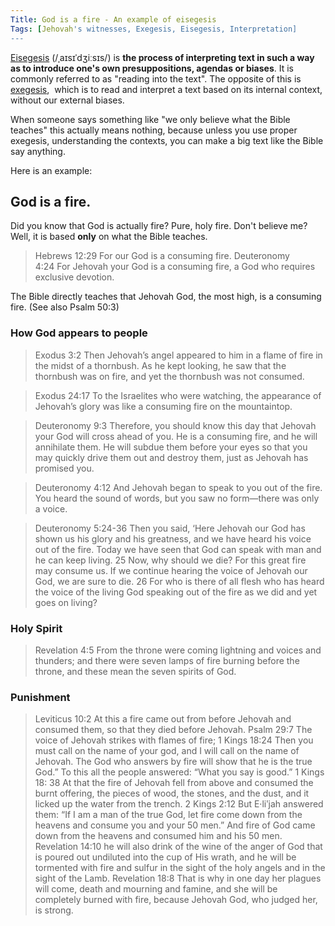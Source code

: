 ```yaml
---
Title: God is a fire - An example of eisegesis
Tags: [Jehovah's witnesses, Exegesis, Eisegesis, Interpretation]
---
```


[Eisegesis](https://en.m.wikipedia.org/wiki/Eisegesis) (/ˌaɪsɪˈdʒiːsɪs/) is **the process of interpreting text in such a way as to introduce one's own presuppositions, agendas or biases**. It is commonly referred to as "reading into the text". The opposite of this is [exegesis](https://en.m.wikipedia.org/wiki/Exegesis),  which is to read and interpret a text based on its internal context, without our external biases. 

When someone says something like "we only believe what the Bible teaches" this actually means nothing, because unless you use proper exegesis, understanding the contexts, you can make a big text like the Bible say anything. 

Here is an example:

God is a fire.
--------------

Did you know that God is actually fire? Pure, holy fire. Don't believe me? Well, it is based **only** on what the Bible teaches.

> Hebrews 12:29 For our God is a consuming fire. 
> Deuteronomy 4:24 For Jehovah your God is a consuming fire, a God who requires exclusive devotion.

The Bible directly teaches that Jehovah God, the most high, is a consuming fire. (See also Psalm 50:3) 

### How God appears to people 

> Exodus 3:2 Then Jehovah’s angel appeared to him in a flame of fire in the midst of a thornbush. As he kept looking, he saw that the thornbush was on fire, and yet the thornbush was not consumed. 

> Exodus 24:17 To the Israelites who were watching, the appearance of Jehovah’s glory was like a consuming fire on the mountaintop. 

> Deuteronomy 9:3 Therefore, you should know this day that Jehovah your God will cross ahead of you. He is a consuming fire, and he will annihilate them. He will subdue them before your eyes so that you may quickly drive them out and destroy them, just as Jehovah has promised you. 

> Deuteronomy 4:12 And Jehovah began to speak to you out of the fire. You heard the sound of words, but you saw no form—there was only a voice. 

> Deuteronomy 5:24-36 Then you said, ‘Here Jehovah our God has shown us his glory and his greatness, and we have heard his voice out of the fire. Today we have seen that God can speak with man and he can keep living. 25 Now, why should we die? For this great fire may consume us. If we continue hearing the voice of Jehovah our God, we are sure to die. 26 For who is there of all flesh who has heard the voice of the living God speaking out of the fire as we did and yet goes on living?   

### Holy Spirit 

> Revelation 4:5 From the throne were coming lightning and voices and thunders; and there were seven lamps of fire burning before the throne, and these mean the seven spirits of God. 

### Punishment 
 
> Leviticus 10:2 At this a fire came out from before Jehovah and consumed them, so that they died before Jehovah. 
> Psalm 29:7 The voice of Jehovah strikes with flames of fire; 
> 1 Kings 18:24 Then you must call on the name of your god, and I will call on the name of Jehovah. The God who answers by fire will show that he is the true God.” To this all the people answered: “What you say is good.” 
> 1 Kings 18: 38 At that the fire of Jehovah fell from above and consumed the burnt offering, the pieces of wood, the stones, and the dust, and it licked up the water from the trench. 
> 2 Kings 2:12 But E·liʹjah answered them: “If I am a man of the true God, let fire come down from the heavens and consume you and your 50 men.” And fire of God came down from the heavens and consumed him and his 50 men. 
> Revelation 14:10 he will also drink of the wine of the anger of God that is poured out undiluted into the cup of His wrath, and he will be tormented with fire and sulfur in the sight of the holy angels and in the sight of the Lamb. 
> Revelation 18:8 That is why in one day her plagues will come, death and mourning and famine, and she will be completely burned with fire, because Jehovah God, who judged her, is strong.
